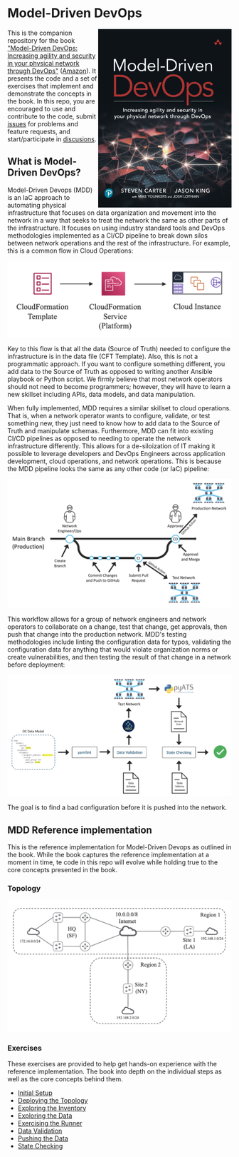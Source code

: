 # Model-Driven DevOps

<img align="right" width="300" height="400" src="exercises/MDD-Book-Cover.png">

This is the companion repository for the book ["Model-Driven DevOps: Increasing agility and security in your physical network through DevOps"](https://www.informit.com/store/model-driven-devops-increasing-agility-and-security-9780137644674)
([Amazon](https://www.amazon.com/Model-driven-Devops-Increasing-Security-Physical/dp/0137644671/ref=sr_1_1?crid=1X8MTIAXRKLMI&keywords=model-driven+devops&qid=1650992113&sprefix=model-driven+devop%2Caps%2C202&sr=8-1)).  It presents the code and a set
of exercises that implement and demonstrate the concepts in the book.  In this repo, you are encouraged to use and contribute to
the code, submit [issues](https://github.com/model-driven-devops/mdd/issues) for problems and feature requests, and start/participate in
[discusions](https://github.com/model-driven-devops/mdd/discussions).

## What is Model-Driven DevOps?

Model-Driven Devops (MDD) is an IaC approach to automating physical infrastructure that focuses on data organization and movement into the network in a way that seeks to treat the network the same as other parts of the infrastructure.  It focuses on using industry standard tools and DevOps methodologies implemented as a CI/CD pipeline to break down silos between network operations and the rest of the infrastructure.  For example, this is a common flow in Cloud Operations:

![Cloud Ops Flow](exercises/cloud_ops_flow.png?raw=true "Cloud Ops Flow")

Key to this flow is that all the data (Source of Truth) needed to configure the infrastructure is in the data file (CFT Template).  Also, this is not a programmatic approach.  If you want to configure something different, you add data to the Source of Truth as opposed to writing another Ansible playbook or Python script.  We firmly believe that most network operators should not need to become programmers; however, they will have to learn a new skillset including APIs, data models, and data manipulation.

When fully implemented, MDD requires a similar skillset to cloud operations.  That is, when a network operator wants to configure, validate, or test something new, they just need to know how to add data to the Source of Truth and manipulate schemas.  Furthermore, MDD can fit into existing CI/CD pipelines as opposed to needing to operate the network infrastructure differently.  This allows for a de-siloization of IT making it possible to leverage developers and DevOps Engineers across application development, cloud operations, and network operations.  This is because the MDD pipeline looks the same as any other code (or IaC) pipeline:

![MDD Branch Flow](exercises/mdd_branching.png?raw=true "MDD Branch Flow")

This workflow allows for a group of network engineers and network operators to collaborate on a change, test that change, get approvals, then push that change into the production network.  MDD's testing methodologies include linting the configuration data for typos, validating the configuration data for anything that would violate organization norms or create vulnerabilities, and then testing the result of that change in a network before deployment:

![MDD CI Flow](exercises/mdd_ci_flow.png?raw=true "MDD CI Flow")

The goal is to find a bad configuration before it is pushed into the network.

## MDD Reference implementation

This is the reference implementation for Model-Driven Devops as outlined in the book.  While the book captures the reference implementation at a moment in time, te code in this repo will evolve while holding true to the core concepts presented in the book.

### Topology

![MDD Reference Topology](exercises/mdd_topo.png?raw=true "MDD Reference Topology")

### Exercises

These exercises are provided to help get hands-on experience with the reference implementation.  The book into depth on the individual steps as well as the core concepts behind them.

* [Initial Setup](exercises/initial-setup.md)
* [Deploying the Topology](exercises/deploy-topology.md)
* [Exploring the Inventory](exercises/explore-inventory.md)
* [Exploring the Data](exercises/explore-data.md)
* [Exercising the Runner](exercises/explore-runner.md)
* [Data Validation](exercises/data-validation.md)
* [Pushing the Data](exercises/push-data.md)
* [State Checking](exercises/check-state.md)
